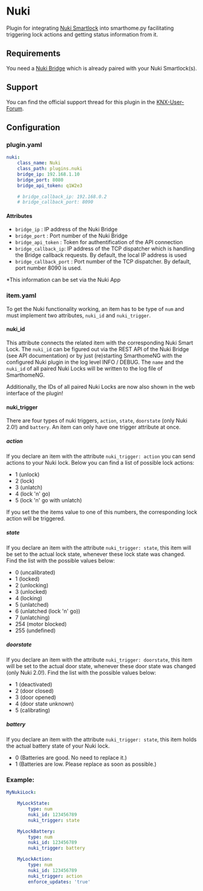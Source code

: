 # Nuki

Plugin for integrating [Nuki Smartlock](https://nuki.io/de/smart-lock/) into smarthome.py facilitating triggering lock actions and getting status information from it.

## Requirements

You need a [Nuki Bridge](https://nuki.io/de/bridge/) which is already paired with your Nuki Smartlock(s).

## Support

You can find the official support thread for this plugin in the [KNX-User-Forum](https://knx-user-forum.de/forum/supportforen/smarthome-py/1052437-nuki-smartlock-plugin-support-thread).

## Configuration

### plugin.yaml

```yaml
nuki:
    class_name: Nuki
    class_path: plugins.nuki
    bridge_ip: 192.168.1.10
    bridge_port: 8080
    bridge_api_token: q1W2e3

    # bridge_callback_ip: 192.168.0.2
    # bridge_callback_port: 8090
```

#### Attributes

* `bridge_ip` : IP address of the Nuki Bridge
* `bridge_port` : Port number of the Nuki Bridge
* `bridge_api_token` : Token for authentification of the API connection
* `bridge_callback_ip`: IP address of the TCP dispatcher which is handling the Bridge callback requests. By default, the local IP address is used
* `bridge_callback_port` : Port number of the TCP dispatcher. By default, port number 8090 is used.

*This information can be set via the Nuki App

### item.yaml

To get the Nuki functionality working, an item has to be type of `num` and  must implement two attributes,
`nuki_id` and `nuki_trigger`.

#### nuki_id
This attribute connects the related item with the corresponding Nuki Smart Lock.
The `nuki_id` can be figured out via the REST API of the Nuki Bridge (see API documentation) or by just (re)starting
SmarthomeNG with the configured Nuki plugin in the log level INFO / DEBUG. The `name` and the `nuki_id` of all paired Nuki Locks will be written to
the log file of SmarthomeNG.

Additionally, the IDs of all paired Nuki Locks are now also shown in the web interface of the plugin!

#### nuki_trigger

There are four types of nuki triggers, `action`, `state`, `doorstate` (only Nuki 2.0!) and `battery`. An item can only have one trigger
attribute at once.

##### action
If you declare an item with the attribute `nuki_trigger: action` you can send actions to your Nuki lock. Below you
can find a list of possible lock actions:

* 1     (unlock)
* 2     (lock)
* 3     (unlatch)
* 4     (lock 'n' go)
* 5     (lock 'n' go with unlatch)

If you set the the items value to one of this numbers, the corresponding lock action will be triggered.


##### state
If you declare an item with the attribute `nuki_trigger: state`, this item will be set to the actual lock state,
whenever these lock state was changed. Find the list with the possible values below:

* 0     (uncalibrated)
* 1     (locked)
* 2     (unlocking)
* 3     (unlocked)
* 4     (locking)
* 5     (unlatched)
* 6     (unlatched (lock 'n' go))
* 7     (unlatching)
* 254   (motor blocked)
* 255   (undefined)


##### doorstate
If you declare an item with the attribute `nuki_trigger: doorstate`, this item will be set to the actual door state,
whenever these door state was changed (only Nuki 2.0!). Find the list with the possible values below:

* 1     (deactivated)
* 2     (door closed)
* 3     (door opened)
* 4     (door state unknown)
* 5     (calibrating)


##### battery
If you declare an item with the attribute `nuki_trigger: state`, this item holds the actual battery state of your
Nuki lock.

* 0     (Batteries are good. No need to replace it.)
* 1     (Batteries are low. Please replace as soon as possible.)


### Example:

```yaml
MyNukiLock:

    MyLockState:
        type: num
        nuki_id: 123456789
        nuki_trigger: state

    MyLockBattery:
        type: num
        nuki_id: 123456789
        nuki_trigger: battery

    MyLockAction:
        type: num
        nuki_id: 123456789
        nuki_trigger: action
        enforce_updates: 'true'
```
